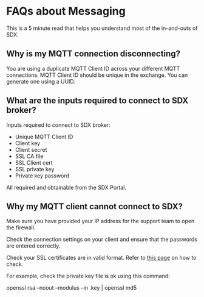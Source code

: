 # FAQs about Messaging

This is a 5 minute read that helps you understand most of the in-and-outs of SDX.

## Why is my MQTT connection disconnecting? 

You are using a duplicate MQTT Client ID across your different MQTT connections. MQTT Client ID should be unique in the exchange. You can generate one using a UUID.

## What are the inputs required to connect to SDX broker?

Inputs required to connect to SDX broker:

- Unique MQTT Client ID
- Client key
- Client secret
- SSL CA file
- SSL Client cert
- SSL private key
- Private key password

All required and obtainable from the SDX Portal.

## Why my MQTT client cannot connect to SDX?

Make sure you have provided your IP address for the support team to open the firewall.

Check the connection settings on your client and ensure that the passwords are entered correctly.

Check your SSL certificates are in valid format. Refer to [this page](https://www.ssl247.com/kb/ssl-certificates/troubleshooting/certificate-matches-private-key) on how to check.

For example, check the private key file is ok using this command:

openssl rsa –noout –modulus –in <file>.key | openssl md5
